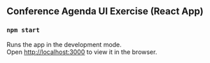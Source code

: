 ## Conference Agenda UI Exercise (React App)

### `npm start`

Runs the app in the development mode.<br>
Open [http://localhost:3000](http://localhost:3000) to view it in the browser.
